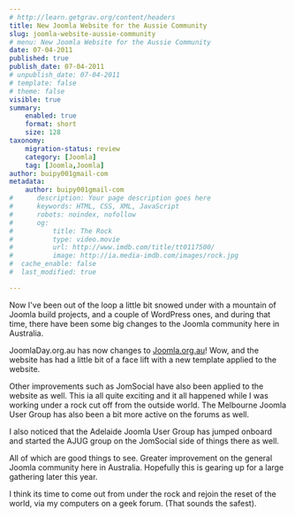```yaml
---
# http://learn.getgrav.org/content/headers
title: New Joomla Website for the Aussie Community
slug: joomla-website-aussie-community
# menu: New Joomla Website for the Aussie Community
date: 07-04-2011
published: true
publish_date: 07-04-2011
# unpublish_date: 07-04-2011
# template: false
# theme: false
visible: true
summary:
    enabled: true
    format: short
    size: 128
taxonomy:
    migration-status: review
    category: [Joomla]
    tag: [Joomla,Joomla]
author: buipy001gmail-com
metadata:
    author: buipy001gmail-com
#      description: Your page description goes here
#      keywords: HTML, CSS, XML, JavaScript
#      robots: noindex, nofollow
#      og:
#          title: The Rock
#          type: video.movie
#          url: http://www.imdb.com/title/tt0117500/
#          image: http://ia.media-imdb.com/images/rock.jpg
#  cache_enable: false
#  last_modified: true

---
```


Now I've been out of the loop a little bit snowed under with a mountain of Joomla build projects, and a couple of WordPress ones, and during that time, there have been some big changes to the Joomla community here in Australia.

JoomlaDay.org.au has now changes to [Joomla.org.au](http://www.joomla.org.au "Joomla Australia")! Wow, and the website has had a little bit of a face lift with a new template applied to the website.

Other improvements such as JomSocial have also been applied to the website as well. This ia all quite exciting and it all happened while I was working under a rock cut off from the outside world. The Melbourne Joomla User Group has also been a bit more active on the forums as well.

I also noticed that the Adelaide Joomla User Group has jumped onboard and started the AJUG group on the JomSocial side of things there as well.

All of which are good things to see. Greater improvement on the general Joomla community here in Australia. Hopefully this is gearing up for a large gathering later this year.

I think its time to come out from under the rock and rejoin the reset of the world, via my computers on a geek forum. (That sounds the safest).